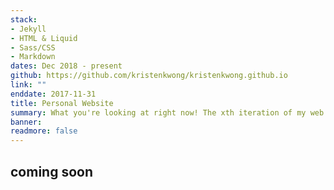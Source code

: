 ```yaml
---
stack: 
- Jekyll
- HTML & Liquid
- Sass/CSS
- Markdown
dates: Dec 2018 - present
github: https://github.com/kristenkwong/kristenkwong.github.io
link: ""
enddate: 2017-11-31
title: Personal Website
summary: What you're looking at right now! The xth iteration of my web page, built with Jekyll. First time using Jekyll, Liquid, and Sass. I wanted to use Jekyll to make a more blog-aware site, in the case I actually decide to write stuff.
banner: 
readmore: false
---
```

## coming soon